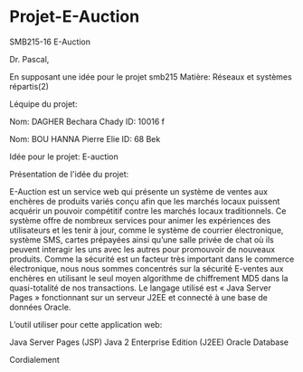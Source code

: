 # Projet-E-Auction
SMB215-16 E-Auction

Dr. Pascal,

En supposant une idée pour le projet smb215
Matière: Réseaux et systèmes répartis(2)

Léquipe du projet:

Nom: DAGHER Bechara Chady ID: 10016 f

Nom: BOU HANNA Pierre Elie ID: 68 Bek

Idée pour le projet: E-auction

Présentation de l'idée du projet:

E-Auction est un service web qui présente un système de ventes aux enchères de produits variés conçu afin que les marchés locaux puissent acquérir un pouvoir compétitif contre les marchés locaux traditionnels.
Ce système offre de nombreux services pour animer les expériences des utilisateurs et les tenir à jour, comme le système de courrier électronique, système SMS, cartes prépayées ainsi qu’une salle privée de chat où ils peuvent interagir les uns avec les autres pour promouvoir de nouveaux produits. 
Comme la sécurité est un facteur très important dans le commerce électronique, nous nous sommes concentrés sur la sécurité E-ventes aux enchères en utilisant le seul moyen algorithme de chiffrement MD5 dans la quasi-totalité de nos transactions. Le langage utilisé est « Java Server Pages » fonctionnant sur un serveur J2EE et connecté à une base de données Oracle.

L’outil utiliser pour cette application web:

Java Server Pages (JSP)
Java 2 Enterprise Edition (J2EE)
Oracle Database

Cordialement
